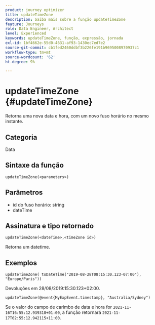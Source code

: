 ```yaml
---
product: journey optimizer
title: updateTimeZone
description: Saiba mais sobre a função updateTimeZone
feature: Journeys
role: Data Engineer, Architect
level: Experienced
keywords: updateTimeZone, função, expressão, jornada
exl-id: 1bf4662e-55d0-4631-af93-1430ec7ed7e2
source-git-commit: cb1fed2460ddbf3b226fe191b9695008970937c1
workflow-type: tm+mt
source-wordcount: '62'
ht-degree: 9%

---
```


# updateTimeZone {#updateTimeZone}

Retorna uma nova data e hora, com um novo fuso horário no mesmo instante.

## Categoria

Data

## Sintaxe da função

`updateTimeZone(<parameters>)`

## Parâmetros

* id do fuso horário: string
* dateTime

## Assinatura e tipo retornado

`updateTimeZone(<dateTime>,<timeZone id>)`

Retorna um datetime.

## Exemplos

`updateTimeZone( toDateTime("2019-08-28T08:15:30.123-07:00"), "Europe/Paris"))`

Devoluções em 28/08/2019:15:30.123+02:00.

<!--`updateTimeZone( toDateTime("2019-08-28T08:15:30.123-07:00"), toTimeZone("Europe/Paris")))`
Returns "2019-08-28T17:15:30.123+02:00".-->

`updateTimeZone(@event{MyExpEvent.timestamp}, "Australia/Sydney")`

Se o valor do campo de carimbo de data e hora for `2021-11-16T16:55:12.939318+01:00`, a função retornará `2021-11-17T02:55:12.942115+11:00`.
